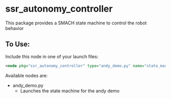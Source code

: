 # ssr_autonomy_controller

This package provides a SMACH state machine to control the robot behavior

## To Use:
Include this node in one of your launch files:
```xml
<node pkg="ssr_autonomy_controller" type="andy_demo.py" name="state_machine" output="screen" />
```

Available nodes are:
* andy_demo.py
    * Launches the state machine for the andy demo

